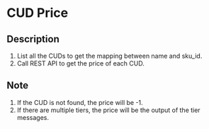 # CUD Price
## Description
1. List all the CUDs to get the mapping between name and sku_id.
2. Call REST API to get the price of each CUD.
## Note
1. If the CUD is not found, the price will be -1.
2. If there are multiple tiers, the price will be the output of the tier messages. 